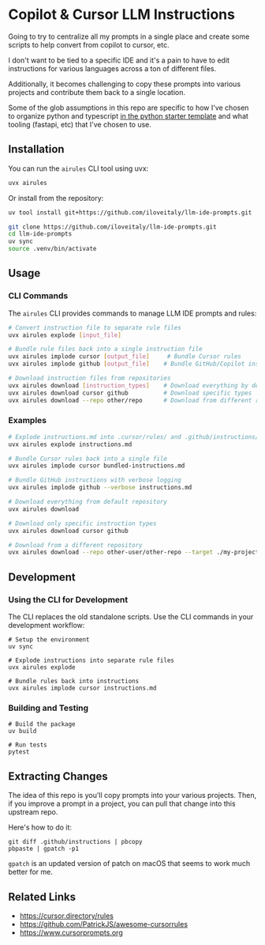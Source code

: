 # Copilot & Cursor LLM Instructions

Going to try to centralize all my prompts in a single place and create some scripts to help convert from copilot to cursor, etc.

I don't want to be tied to a specific IDE and it's a pain to have to edit instructions for various languages across a ton of different files.

Additionally, it becomes challenging to copy these prompts into various projects and contribute them back to a single location.

Some of the glob assumptions in this repo are specific to how I've chosen to organize python and typescript [in the python starter template](https://github.com/iloveitaly/python-starter-template) and what tooling (fastapi, etc) that I've chosen to use.

## Installation

You can run the `airules` CLI tool using uvx:

```sh
uvx airules
```

Or install from the repository:

```sh
uv tool install git+https://github.com/iloveitaly/llm-ide-prompts.git
```

```sh
git clone https://github.com/iloveitaly/llm-ide-prompts.git
cd llm-ide-prompts
uv sync
source .venv/bin/activate
```

## Usage

### CLI Commands

The `airules` CLI provides commands to manage LLM IDE prompts and rules:

```sh
# Convert instruction file to separate rule files
uvx airules explode [input_file]

# Bundle rule files back into a single instruction file
uvx airules implode cursor [output_file]     # Bundle Cursor rules
uvx airules implode github [output_file]    # Bundle GitHub/Copilot instructions

# Download instruction files from repositories
uvx airules download [instruction_types]    # Download everything by default
uvx airules download cursor github          # Download specific types
uvx airules download --repo other/repo      # Download from different repo


```

### Examples

```sh
# Explode instructions.md into .cursor/rules/ and .github/instructions/
uvx airules explode instructions.md

# Bundle Cursor rules back into a single file
uvx airules implode cursor bundled-instructions.md

# Bundle GitHub instructions with verbose logging
uvx airules implode github --verbose instructions.md

# Download everything from default repository
uvx airules download

# Download only specific instruction types
uvx airules download cursor github

# Download from a different repository
uvx airules download --repo other-user/other-repo --target ./my-project
```

## Development

### Using the CLI for Development

The CLI replaces the old standalone scripts. Use the CLI commands in your development workflow:

```shell
# Setup the environment
uv sync

# Explode instructions into separate rule files
uvx airules explode

# Bundle rules back into instructions
uvx airules implode cursor instructions.md
```

### Building and Testing

```shell
# Build the package
uv build

# Run tests
pytest
```




## Extracting Changes

The idea of this repo is you'll copy prompts into your various projects. Then, if you improve a prompt in a project, you can pull that change into this upstream repo.

Here's how to do it:

```shell
git diff .github/instructions | pbcopy
pbpaste | gpatch -p1
```

`gpatch` is an updated version of patch on macOS that seems to work much better for me.

## Related Links

* https://cursor.directory/rules
* https://github.com/PatrickJS/awesome-cursorrules
* https://www.cursorprompts.org

